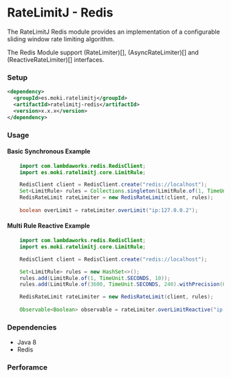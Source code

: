 RateLimitJ - Redis
==================

The RateLimitJ Redis module provides an implementation of a configurable sliding window rate limiting algorithm.

The Redis Module support (RateLimiter)[], (AsyncRateLimiter)[] and (ReactiveRateLimiter)[] interfaces.
 

### Setup

```xml
<dependency>
  <groupId>es.moki.ratelimitj</groupId>
  <artifactId>ratelimitj-redis</artifactId>
  <version>x.x.x</version>
</dependency>
```
 
### Usage

#### Basic Synchronous Example
```java
    import com.lambdaworks.redis.RedisClient;
    import es.moki.ratelimitj.core.LimitRule;

    RedisClient client = RedisClient.create("redis://localhost");
    Set<LimitRule> rules = Collections.singleton(LimitRule.of(1, TimeUnit.MINUTES, 50)); // 50 request per minute, per key
    RedisRateLimit rateLimiter = new RedisRateLimit(client, rules);
    
    boolean overLimit = rateLimiter.overLimit("ip:127.0.0.2");
```

#### Multi Rule Reactive Example
```java
    import com.lambdaworks.redis.RedisClient;
    import es.moki.ratelimitj.core.LimitRule;

    RedisClient client = RedisClient.create("redis://localhost");

    Set<LimitRule> rules = new HashSet<>();
    rules.add(LimitRule.of(1, TimeUnit.SECONDS, 10));
    rules.add(LimitRule.of(3600, TimeUnit.SECONDS, 240).withPrecision(60));

    RedisRateLimit rateLimiter = new RedisRateLimit(client, rules);
    
    Observable<Boolean> observable = rateLimiter.overLimitReactive("ip:127.0.1.6");
```

### Dependencies

* Java 8
* Redis

### Perforamce 


